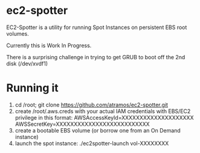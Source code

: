 # ec2-spotter

EC2-Spotter is a utility for running Spot Instances on persistent EBS root volumes.

Currently this is Work In Progress.

There is a surprising challenge in trying to get GRUB to boot off the 2nd disk (/dev/xvdf1)

# Running it

1. cd /root; git clone https://github.com/atramos/ec2-spotter.git
2. create /root/.aws.creds with your actual IAM credentials with EBS/EC2 privilege in this format:
AWSAccessKeyId=XXXXXXXXXXXXXXXXXXXX
AWSSecretKey=XXXXXXXXXXXXXXXXXXXXXXXXXX
3. create a bootable EBS volume (or borrow one from an On Demand instance)
4. launch the spot instance:
./ec2spotter-launch vol-XXXXXXXX
